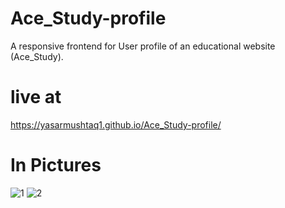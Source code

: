 # Ace_Study-profile
A responsive frontend for User profile of an educational website (Ace_Study).

# live at
https://yasarmushtaq1.github.io/Ace_Study-profile/

# In Pictures
![1](https://github.com/YasarMushtaq1/Ace_Study-profile/assets/124120950/066323b7-7f0e-4a76-a99b-82aa12391533)
![2](https://github.com/YasarMushtaq1/Ace_Study-profile/assets/124120950/db90d1f2-b5d6-4d76-be06-f90a06034d79)

